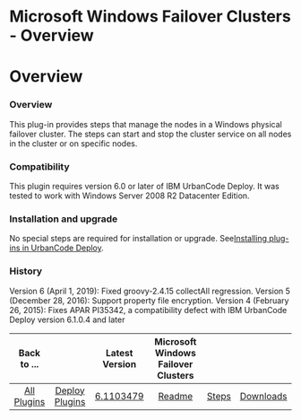 
Microsoft Windows Failover Clusters - Overview
==============================================

# Overview



### Overview




 


This plug-in provides steps that manage the nodes in a Windows physical failover cluster. The steps can start and stop the cluster service on all nodes in the cluster or on specific nodes.
### Compatibility


This plugin requires version 6.0 or later of IBM UrbanCode Deploy. It was tested to work with Windows Server 2008 R2 Datacenter Edition.
### Installation and upgrade


No special steps are required for installation or upgrade. See[Installing plug-ins in UrbanCode Deploy](https://www.urbancode.com/resource/installing-plug-ins-in-urbancode-products/).
### History


Version 6 (April 1, 2019): Fixed groovy-2.4.15 collectAll regression.
Version 5 (December 28, 2016): Support property file encryption.
Version 4 (February 26, 2015): Fixes APAR PI35342, a compatibility defect with IBM UrbanCode Deploy version 6.1.0.4 and later


|Back to ...||Latest Version|Microsoft Windows Failover Clusters |||
| :---: | :---: | :---: | :---: | :---: | :---: |
|[All Plugins](../../index.md)|[Deploy Plugins](../README.md)|[6.1103479](https://raw.githubusercontent.com/UrbanCode/IBM-UCD-PLUGINS/main/files/WindowsFailoverCluster/WindowsFailoverCluster-6.1103479.zip)|[Readme](README.md)|[Steps](steps.md)|[Downloads](downloads.md)|
